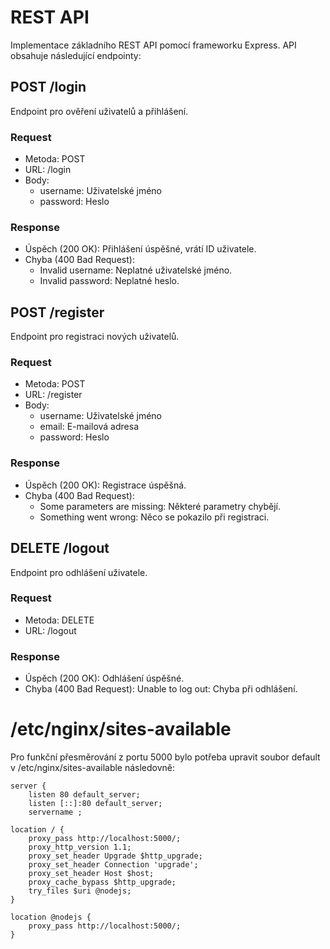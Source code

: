 # REST API
Implementace základního REST API pomocí frameworku Express. API obsahuje následující endpointy:

## POST /login
Endpoint pro ověření uživatelů a přihlášení.

### Request
* Metoda: POST
* URL: /login
* Body:
  * username: Uživatelské jméno
  * password: Heslo
### Response
* Úspěch (200 OK): Přihlášení úspěšné, vrátí ID uživatele.
* Chyba (400 Bad Request):
  * Invalid username: Neplatné uživatelské jméno.
  * Invalid password: Neplatné heslo.
## POST /register
Endpoint pro registraci nových uživatelů.

### Request
* Metoda: POST
* URL: /register
* Body:
  * username: Uživatelské jméno
  * email: E-mailová adresa
  * password: Heslo
### Response
* Úspěch (200 OK): Registrace úspěšná.
* Chyba (400 Bad Request):
  * Some parameters are missing: Některé parametry chybějí.
  * Something went wrong: Něco se pokazilo při registraci.
## DELETE /logout
Endpoint pro odhlášení uživatele.

### Request
* Metoda: DELETE
* URL: /logout
### Response
* Úspěch (200 OK): Odhlášení úspěšné.
* Chyba (400 Bad Request): Unable to log out: Chyba při odhlášení.

# /etc/nginx/sites-available
Pro funkční přesměrování z portu 5000 bylo potřeba upravit soubor default v /etc/nginx/sites-available následovně:

    server {
        listen 80 default_server;
        listen [::]:80 default_server;
        servername ;

    location / {
        proxy_pass http://localhost:5000/;
        proxy_http_version 1.1;
        proxy_set_header Upgrade $http_upgrade;
        proxy_set_header Connection 'upgrade';
        proxy_set_header Host $host;
        proxy_cache_bypass $http_upgrade;
        try_files $uri @nodejs;
    }

    location @nodejs {
        proxy_pass http://localhost:5000/;
    }
